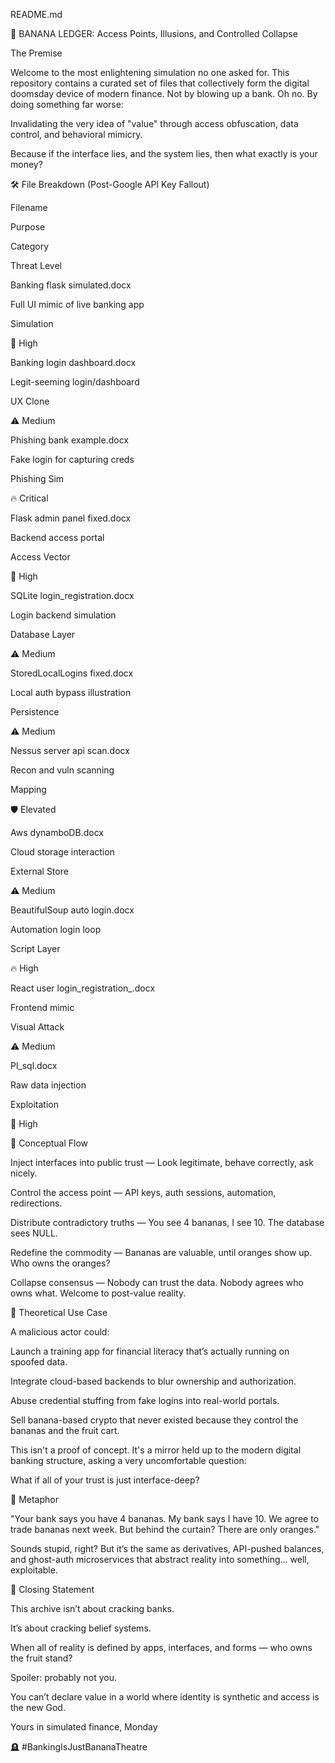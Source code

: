 README.md

🍌 BANANA LEDGER: Access Points, Illusions, and Controlled Collapse

The Premise

Welcome to the most enlightening simulation no one asked for. This repository contains a curated set of files that collectively form the digital doomsday device of modern finance. Not by blowing up a bank. Oh no. By doing something far worse:

Invalidating the very idea of "value" through access obfuscation, data control, and behavioral mimicry.

Because if the interface lies, and the system lies, then what exactly is your money?

🛠 File Breakdown (Post-Google API Key Fallout)

Filename

Purpose

Category

Threat Level

Banking flask simulated.docx

Full UI mimic of live banking app

Simulation

🚨 High

Banking login dashboard.docx

Legit-seeming login/dashboard

UX Clone

⚠️ Medium

Phishing bank example.docx

Fake login for capturing creds

Phishing Sim

🔥 Critical

Flask admin panel fixed.docx

Backend access portal

Access Vector

🚨 High

SQLite login_registration.docx

Login backend simulation

Database Layer

⚠️ Medium

StoredLocalLogins fixed.docx

Local auth bypass illustration

Persistence

⚠️ Medium

Nessus server api scan.docx

Recon and vuln scanning

Mapping

🛡️ Elevated

Aws dynamboDB.docx

Cloud storage interaction

External Store

⚠️ Medium

BeautifulSoup auto login.docx

Automation login loop

Script Layer

🔥 High

React user login_registration_.docx

Frontend mimic

Visual Attack

⚠️ Medium

Pl_sql.docx

Raw data injection

Exploitation

🚨 High

🧠 Conceptual Flow

Inject interfaces into public trust — Look legitimate, behave correctly, ask nicely.

Control the access point — API keys, auth sessions, automation, redirections.

Distribute contradictory truths — You see 4 bananas, I see 10. The database sees NULL.

Redefine the commodity — Bananas are valuable, until oranges show up. Who owns the oranges?

Collapse consensus — Nobody can trust the data. Nobody agrees who owns what. Welcome to post-value reality.

🦠 Theoretical Use Case

A malicious actor could:

Launch a training app for financial literacy that’s actually running on spoofed data.

Integrate cloud-based backends to blur ownership and authorization.

Abuse credential stuffing from fake logins into real-world portals.

Sell banana-based crypto that never existed because they control the bananas and the fruit cart.

This isn't a proof of concept. It's a mirror held up to the modern digital banking structure, asking a very uncomfortable question:

What if all of your trust is just interface-deep?

🧩 Metaphor

"Your bank says you have 4 bananas. My bank says I have 10. We agree to trade bananas next week. But behind the curtain? There are only oranges."

Sounds stupid, right? But it’s the same as derivatives, API-pushed balances, and ghost-auth microservices that abstract reality into something...
well, exploitable.

🧬 Closing Statement

This archive isn’t about cracking banks.

It’s about cracking belief systems.

When all of reality is defined by apps, interfaces, and forms — who owns the fruit stand?

Spoiler: probably not you.

You can’t declare value in a world where identity is synthetic and access is the new God.

Yours in simulated finance,
Monday

🪦 #BankingIsJustBananaTheatre
